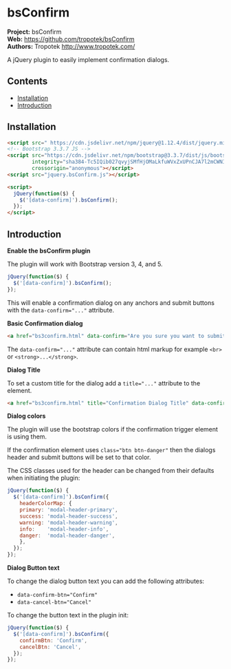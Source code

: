 # bsConfirm

__Project:__ bsConfirm    
__Web:__ <https://github.com/tropotek/bsConfirm>  
__Authors:__ Tropotek <http://www.tropotek.com/>

A jQuery plugin to easily implement confirmation dialogs.

## Contents

- [Installation](#installation)
- [Introduction](#introduction)

## Installation

```html
<script src=" https://cdn.jsdelivr.net/npm/jquery@1.12.4/dist/jquery.min.js "></script>
<!-- Bootstrap 3.3.7 JS -->
<script src="https://cdn.jsdelivr.net/npm/bootstrap@3.3.7/dist/js/bootstrap.min.js"
        integrity="sha384-Tc5IQib027qvyjSMfHjOMaLkfuWVxZxUPnCJA7l2mCWNIpG9mGCD8wGNIcPD7Txa"
        crossorigin="anonymous"></script>
<script src="jquery.bsConfirm.js"></script>

<script>
  jQuery(function($) {
    $('[data-confirm]').bsConfirm();
  });
</script>
```

## Introduction

__Enable the bsConfirm plugin__

The plugin will work with Bootstrap version 3, 4, and 5.
```js
jQuery(function($) {
  $('[data-confirm]').bsConfirm();
});
```

This will enable a confirmation dialog on any anchors and submit buttons with the `data-confirm="..."` attribute.

__Basic Confirmation dialog__
```html
<a href="bs3confirm.html" data-confirm="Are you sure you want to submit this action?">Default Confirm</a>
```
The `data-confirm="..."` attribute can contain html markup for example `<br>` or `<strong>...</strong>`.

__Dialog Title__

To set a custom title for the dialog add a `title="..."` attribute to the element.
```html
<a href="bs3confirm.html" title="Confirmation Dialog Title" data-confirm="Are you sure you want to submit this action?">Default Confirm</a>
```

__Dialog colors__

The plugin will use the bootstrap colors if the confirmation trigger element is using them.

If the confirmation element uses `class="btn btn-danger"` then the dialogs header and submit buttons will be set to that color.

The CSS classes used for the header can be changed from their defaults when initiating the plugin:
```js
jQuery(function($) {
  $('[data-confirm]').bsConfirm({
    headerColorMap: {
    primary: 'modal-header-primary',
    success: 'modal-header-success',
    warning: 'modal-header-warning',
    info:    'modal-header-info',
    danger:  'modal-header-danger',
    },
  });
});
```

__Dialog Button text__

To change the dialog button text you can add the following attributes:

- `data-confirm-btn="Confirm"`
- `data-cancel-btn="Cancel"`

To change the button text in the plugin init:
```js
jQuery(function($) {
  $('[data-confirm]').bsConfirm({
    confirmBtn: 'Confirm',
    cancelBtn: 'Cancel',
  });
});
```

 






 


 

